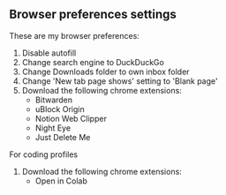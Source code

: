 ## Browser preferences settings

These are my browser preferences:

1. Disable autofill
2. Change search engine to DuckDuckGo
3. Change Downloads folder to own inbox folder
4. Change 'New tab page shows' setting to 'Blank page'
5. Download the following chrome extensions:
    - Bitwarden
    - uBlock Origin
    - Notion Web Clipper
    - Night Eye
    - Just Delete Me

For coding profiles
1. Download the following chrome extensions:
    - Open in Colab